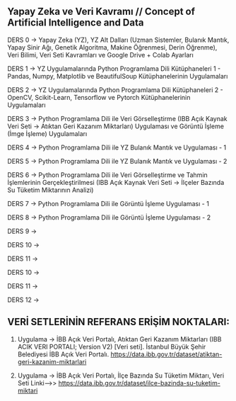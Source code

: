 ## Yapay Zeka ve Veri Kavramı // Concept of Artificial Intelligence and Data

DERS 0 -> Yapay Zeka (YZ), YZ Alt Dalları (Uzman Sistemler, Bulanık Mantık, Yapay Sinir Ağı, Genetik Algoritma, Makine Öğrenmesi, Derin Öğrenme), Veri Bilimi, Veri Seti Kavramları ve Google Drive + Colab Ayarları 

DERS 1 -> YZ Uygulamalarında Python Programlama Dili Kütüphaneleri 1 - Pandas, Numpy, Matplotlib ve BeautifulSoup Kütüphanelerinin Uygulamaları

DERS 2 -> YZ Uygulamalarında Python Programlama Dili Kütüphaneleri 2 - OpenCV, Scikit-Learn, Tensorflow ve Pytorch Kütüphanelerinin Uygulamaları

DERS 3 -> Python Programlama Dili ile Veri Görselleştirme (IBB Açık Kaynak Veri Seti -> Atıktan Geri Kazanım Miktarları) Uygulaması ve Görüntü İşleme (İmge İşleme) Uygulamaları

DERS 4 -> Python Programlama Dili ile YZ Bulanık Mantık ve Uygulaması - 1

DERS 5 -> Python Programlama Dili ile YZ Bulanık Mantık ve Uygulaması - 2

DERS 6 -> Python Programlama Dili ile Veri Görselleştirme ve Tahmin İşlemlerinin Gerçekleştirilmesi (IBB Açık Kaynak Veri Seti -> İlçeler Bazında Su Tüketim Miktarının Analizi)

DERS 7 -> Python Programlama Dili ile Görüntü İşleme Uygulaması - 1 

DERS 8 -> Python Programlama Dili ile Görüntü İşleme Uygulaması - 2

DERS 9 -> 

DERS 10 -> 

DERS 11 -> 

DERS 10 -> 

DERS 11 -> 

DERS 12 -> 

## VERİ SETLERİNİN REFERANS ERİŞİM NOKTALARI:

1. Uygulama -> İBB Açık Veri Portalı, Atıktan Geri Kazanım Miktarları (IBB ACIK VERI PORTALI; Version V2) [Veri seti]. İstanbul Büyük Şehir Belediyesi İBB Açık Veri Portalı. https://data.ibb.gov.tr/dataset/atiktan-geri-kazanim-miktarlari 

2. Uygulama -> İBB Açık Veri Portalı, İlçe Bazında Su Tüketim Miktarı, Veri Seti Linki-->> https://data.ibb.gov.tr/dataset/ilce-bazinda-su-tuketim-miktari
